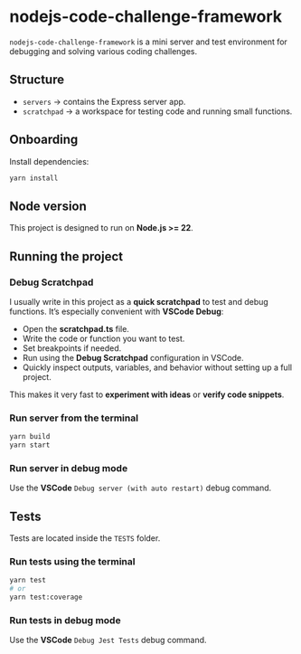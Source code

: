 # nodejs-code-challenge-framework

`nodejs-code-challenge-framework` is a mini server and test environment for debugging and solving various coding challenges.

## Structure

* `servers` → contains the Express server app.
* `scratchpad` → a workspace for testing code and running small functions.

## Onboarding

Install dependencies:

```bash
yarn install
```

## Node version

This project is designed to run on **Node.js >= 22**.

## Running the project

### Debug Scratchpad

I usually write in this project as a **quick scratchpad** to test and debug functions.
It’s especially convenient with **VSCode Debug**:

* Open the **scratchpad.ts** file.
* Write the code or function you want to test.
* Set breakpoints if needed.
* Run using the **Debug Scratchpad** configuration in VSCode.
* Quickly inspect outputs, variables, and behavior without setting up a full project.

This makes it very fast to **experiment with ideas** or **verify code snippets**.

### Run server from the terminal

```bash
yarn build
yarn start
```

### Run server in debug mode

Use the **VSCode** `Debug server (with auto restart)` debug command.

## Tests

Tests are located inside the `TESTS` folder.

### Run tests using the terminal

```bash
yarn test
# or
yarn test:coverage
```

### Run tests in debug mode

Use the **VSCode** `Debug Jest Tests` debug command.
